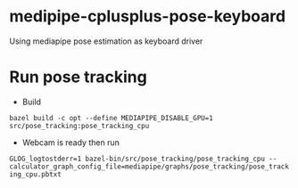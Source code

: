 # medipipe-cplusplus-pose-keyboard
Using mediapipe pose estimation as keyboard driver
# Run pose tracking 

- Build 

`bazel build -c opt --define MEDIAPIPE_DISABLE_GPU=1 src/pose_tracking:pose_tracking_cpu`


- Webcam is ready then run


`GLOG_logtostderr=1 bazel-bin/src/pose_tracking/pose_tracking_cpu --calculator_graph_config_file=mediapipe/graphs/pose_tracking/pose_tracking_cpu.pbtxt`
